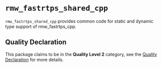 # `rmw_fastrtps_shared_cpp`

`rmw_fastrtps_shared_cpp` provides common code for static and dynamic type support of rmw_fastrtps_cpp.

## Quality Declaration

This package claims to be in the **Quality Level 2** category, see the [Quality Declaration](QUALITY_DECLARATION.md) for more details.
